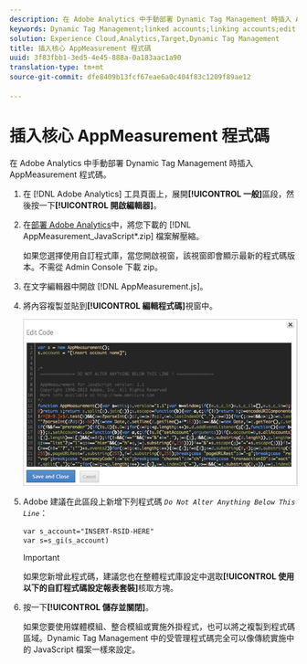 ```yaml
---
description: 在 Adobe Analytics 中手動部署 Dynamic Tag Management 時插入 AppMeasurement 程式碼。
keywords: Dynamic Tag Management;linked accounts;linking accounts;edit code;appmeasurement;appmeasurement code
solution: Experience Cloud,Analytics,Target,Dynamic Tag Management
title: 插入核心 AppMeasurement 程式碼
uuid: 3f83fbb1-3ed5-4e45-888a-0a183aac1a90
translation-type: tm+mt
source-git-commit: dfe8409b13fcf67eae6a0c404f83c1209f89ae12

---
```



# 插入核心 AppMeasurement 程式碼

在 Adobe Analytics 中手動部署 Dynamic Tag Management 時插入 AppMeasurement 程式碼。

1. 在 [!DNL Adobe Analytics] 工具頁面上，展開&#x200B;**[!UICONTROL 一般]**&#x200B;區段，然後按一下&#x200B;**[!UICONTROL 開啟編輯器]**。
1. 在[部署 Adobe Analytics](/help/implement/other/dtm/t-analytics-deploy.md)中，將您下載的 [!DNL AppMeasurement_JavaScript*.zip] 檔案解壓縮。

   如果您選擇使用自訂程式庫，當您開啟視窗，該視窗即會顯示最新的程式碼版本。不需從 Admin Console 下載 zip。
1. 在文字編輯器中開啟 [!DNL AppMeasurement.js]。
1. 將內容複製並貼到&#x200B;**[!UICONTROL 編輯程式碼]**&#x200B;視窗中。

   ![](assets/edit-code.png)

1. Adobe 建議在此區段上新增下列程式碼 *`Do Not Alter Anything Below This Line`*：

   ```
   var s_account="INSERT-RSID-HERE"
   var s=s_gi(s_account)
   ```

   >[!IMPORTANT]
   >
   >如果您新增此程式碼，建議您也在整體程式庫設定中選取&#x200B;**[!UICONTROL 使用以下的自訂程式碼設定報表套裝]**&#x200B;核取方塊。

1. 按一下&#x200B;**[!UICONTROL 儲存並關閉]**。

   如果您要使用媒體模組、整合模組或實施外掛程式，也可以將之複製到程式碼區域。Dynamic Tag Management 中的受管理程式碼完全可以像傳統實施中的 JavaScript 檔案一樣來設定。

